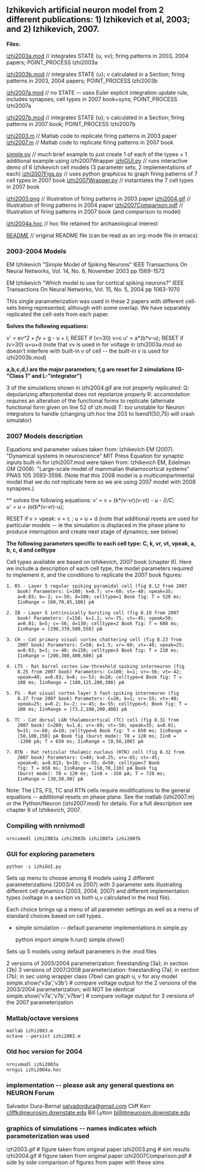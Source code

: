 ## Izhikevich artificial neuron model from 2 different publications: 1) Izhikevich et al, 2003; and 2) Izhikevich, 2007.

**Files:**

[izhi2003a.mod](izhi2003a.mod) // integrates STATE {u, vv}; firing patterns in 2003,
2004 papers; POINT_PROCESS Izhi2003a

[izhi2003b.mod](izhi2003b.mod) // integrates STATE {u}; v calculated in a Section;
firing patterns in 2003, 2004 papers; POINT_PROCESS Izhi2003b

[izhi2007a.mod](izhi2007a.mod) // no STATE -- uses Euler explicit integration update
rule, includes synapses; cell types in 2007 book+syns; POINT_PROCESS
Izhi2007a

[izhi2007b.mod](izhi2007b.mod) // integrates STATE {u}; v calculated in a Section;
firing patterns in 2007 book; POINT_PROCESS Izhi2007b

[izhi2003.m](izhi2003.m) // Matlab code to replicate firing patterns in 2003 paper
[izhi2007.m](izhi2007.m) // Matlab code to replicate firing patterns in 2007 book

[simple.py](simple.py) // much brief example to just create 1 of each of the types + 1 additional example using izhi2007Wrapper
[izhiGUI.py](izhiGUI.py) // runs interactive demo of 6 Izhikevich cell models (3 parameter sets, 2 implementations of each)
[izhi2007Figs.py](izhi2007Figs.py) // uses python graphicss to graph firing patterns of 7 cell types in 2007 book
[izhi2007Wrapper.py](izhi2007Wrapper.py) // instantiates the 7 cell types in 2007 book


[izhi2003.png](izhi2003.png) // Illustration of  firing patterns in 2003 paper
[izhi2004.gif](izhi2004.gif) // Illustration of firing patterns in 2004 paper
[izhi2007Comparison.pdf](izhi2007Comparison.pdf) // Illustration of firing patterns in 2007 book
(and comparison to model)

[izhi2004a.hoc](izhi2004a.hoc) // hoc file retained for archaeological interest

[README](README) // original README file (can be read as an org-mode file in emacs)

### 2003-2004 Models

EM Izhikevich "Simple Model of Spiking Neurons" IEEE Transactions On Neural Networks, Vol. 14, No. 6, November 2003 pp 1569-1572

EM Izhikevich "Which model to use for cortical spiking neurons?" IEEE Transactions On Neural Networks, Vol. 15, No. 5, 2004 pp 1063-1070

This single parameterization was used in these 2 papers with different cell-sets being represented, although with some overlap.  We have separately replicated the cell-sets from each paper.

**Solves the following equations:**

 v' = e*v^2 + f*v + g - u + I;    RESET if (v>30) v=c
 u' = a*(b*v-u);                  RESET if (v>30) u=u+d
(note that vv is used in for voltage in izhi2003a.mod so doesn't
interfere with built-in v of cell -- the built-in v is used for
izhi2003b.mod)

**a,b,c,d,I are the major parameters; f,g are reset for 2 simulations (G-"Class 1" and L-"integrator")**

3 of the simulations shown in izhi2004.gif are not properly replicated:
Q: depolarizing afterpotential does not repolarize properly
R: accomodation requires an alteration of the functional forms to replicate
   (alternate functional form given on line 52 of izh.mod)
T: too unstable for Neuron integrators to handle
   (changing izh.hoc line 203 to Isend1(50,75) will crash simulator)

### 2007 Models description

Equations and parameter values taken from: Izhikevich EM (2007). "Dynamical systems in neuroscience" MIT Press
Equation for synaptic inputs built-in for izhi2007.mod were taken from: Izhikevich EM, Edelman GM (2008). "Large-scale model of  mammalian thalamocortical systems" PNAS 105 3593-3598.
(Note that this 2008 model is a multicompartmental model that we do not replicate here so we are using 2007 model with 2008 synapses.)

** solves the following equations:
v' = v + (k*(v-vr)*(v-vt) - u - I)/C;  
u' = u + (a*(b*(v-vr)-u); 

RESET if v > vpeak: v = c ; u = u + d
(note that additional resets are used for particular models -- ie the
simulation is displaced in the phase plane to produce interruption and
create next stage of dynamics; see below)

**The following parameters specific to each cell type: C, k, vr, vt, vpeak, a, b, c, d and celltype**

Cell types available are based on Izhikevich, 2007 book (chapter
8). Here we include a description of each cell type, the model
parameters required to implement it, and the conditions to replicate
the 2007 book figures:

    1. RS - Layer 5 regular spiking pyramidal cell (fig 8.12 from 2007
    	book) Parameters: C=100; k=0.7; vr=-60; vt=-40; vpeak=35;
    	a=0.03; b=-2; c=-50; d=100; celltype=1 Book fig: T = 520 ms;
    	IinRange = [60,70,85,100] pA

    2. IB - Layer 5 intrinsically bursting cell (fig 8.19 from 2007
    	book) Parameters: C=150; k=1.2; vr=-75; vt=-45; vpeak=50;
    	a=0.01; b=5; c=-56; d=130; celltype=2 Book fig: T = 600 ms;
    	IinRange = [290,370,500,550] pA

    3. CH - Cat primary visual cortex chattering cell (fig 8.23 from
    	2007 book) Parameters: C=50; k=1.5; vr=-60; vt=-40; vpeak=25;
    	a=0.03; b=1; c=-40; d=150; celltype=3 Book fig: T = 210 ms;
    	IinRange = [200,300,400,600] pA

    4. LTS - Rat barrel cortex Low-threshold spiking interneuron (fig
    	8.25 from 2007 book) Parameters: C=100; k=1; vr=-56; vt=-42;
    	vpeak=40; a=0.03; b=8; c=-53; d=20; celltype=4 Book fig: T =
    	100 ms; IinRange = [100,125,200,300] pA

    5. FS - Rat visual cortex layer 5 fast-spiking interneuron (fig
    	8.27 from 2007 book) Parameters: C=20; k=1; vr=-55; vt=-40;
    	vpeak=25; a=0.2; b=-2; c=-45; d=-55; celltype=5; Book fig: T =
    	100 ms; IinRange = [73.2,100,200,400] pA

    6. TC - Cat dorsal LGN thalamocortical (TC) cell (fig 8.31 from
    	2007 book) C=200; k=1.6; vr=-60; vt=-50; vpeak=35; a=0.01;
    	b=15; c=-60; d=10; celltype=6 Book fig: T = 650 ms; IinRange =
    	[50,100,150] pA Book fig (burst mode): T0 = 120 ms; Iin0 =
    	-1200 pA; T = 650 ms; IinRange = [0,50,100] pA

    7. RTN - Rat reticular thalamic nucleus (RTN) cell (fig 8.32 from
		2007 book) Parameters: C=40; k=0.25; vr=-65; vt=-45;
		vpeak=0; a=0.015; b=10; c=-55; d=50; celltype=7 Book
		fig: T = 650 ms; IinRange = [50,70,110] pA Book fig
		(burst mode): T0 = 120 ms; Iin0 = -350 pA; T = 720 ms;
		IinRange = [30,50,90] pA


Note: The LTS, FS, TC and RTN cells require modifications to the
general equations -- additional resets on phase plane.
See the matlab (izhi2007.m) or the Python/Neuron (izhi2007.mod) for
details. For a full description see chapter 8 of Izhikevich, 2007.

### Compiling with nrnivmodl

    nrnivmodl izhi2003a izhi2003b izhi2007a izhi2007b

### GUI for exploring parameters

    python -i izhiGUI.py
    
Sets up menu to choose among 6 models using 2 different
parameterizations (2003/4 vs 2007) with 3 parameter sets illustrating
different cell dynamics (2003, 2004, 2007) and different
implementation types (voltage in a section vs both u,v calculated in
the mod file).

Each choice brings up a menu of all parameter settings as well as a
menu of standard choices based on cell types.

* simple simulation -- default parameter implementations in simple.py

	python
	import simple
	h.run()
	simple.show()

Sets up 5 models using default parameters in the .mod files

2 versions of 2003/2004 parameterization: freestanding (3a); in section (3b)
3 versions of 2007/2008 parameterization: freestanding (7a); in section (7b); in sec using wrapper class (7bw) can graph u, v for any model
simple.show('v3a','v3b') # compare voltage output for the 2 versions
of the 2003/2004 parameterization; will NOT be identical
simple.show('v7a','v7b','v7bw') # compare voltage output for 3
versions of the 2007 parameterization

### Matlab/octave versions

	matlab izhi2003.m
	octave --persist izhi2003.m

### Old hoc version for 2004
	
	nrnivmodl izhi2003a
	nrngui izhi2004a.hoc

### implementation -- please ask any general questions on NEURON Forum

Salvador Dura-Bernal salvadordura@gmail.com
Cliff Kerr cliffk@neurosim.downstate.edu
Bill Lytton billl@neurosim.downstate.edu


### graphics of simulations -- names indicates which parameterization was used

izh2003.gif # figure taken from original paper 
izhi2003.png  # sim results
izhi2004.gif  # figure taken from original paper 
izhi2007Comparison.pdf # side by side comparison of figures from paper
with these sims
